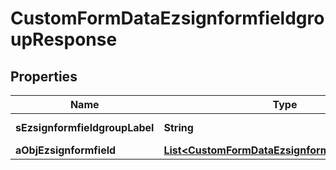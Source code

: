 

# CustomFormDataEzsignformfieldgroupResponse

## Properties

Name | Type | Description | Notes
------------ | ------------- | ------------- | -------------
**sEzsignformfieldgroupLabel** | **String** | The Label for the Ezsignformfieldgroup | 
**aObjEzsignformfield** | [**List&lt;CustomFormDataEzsignformfieldResponse&gt;**](CustomFormDataEzsignformfieldResponse.md) |  | 




